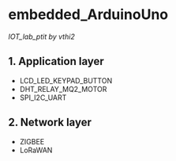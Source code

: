 # embedded_ArduinoUno
*IOT_lab_ptit by vthi2*
## 1. Application layer
- LCD_LED_KEYPAD_BUTTON
- DHT_RELAY_MQ2_MOTOR
- SPI_I2C_UART
## 2. Network layer
- ZIGBEE
- LoRaWAN
